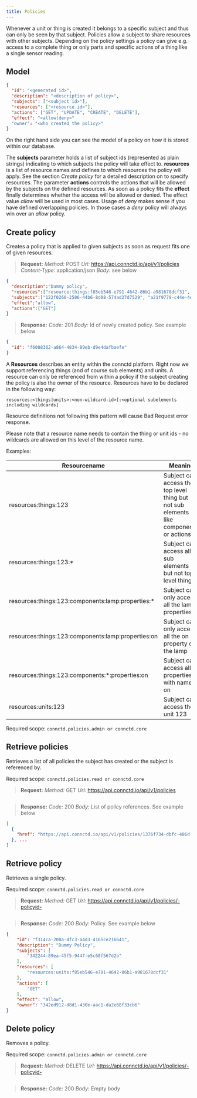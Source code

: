 ```yaml
---
title: Policies
---
```


Whenever a unit or thing is created it belongs to a specific subject and thus can only be seen by that subject. Policies allow a subject to share resources with other subjects. Depending on the policy settings a policy can give e.g. access to a complete thing or only parts and specific actions of a thing like a single sensor reading.

## Model

```json
{
  "id": "<generated id>",
  "description": "<description of policy>",
  "subjects": ["<subject id>"],
  "resources": ["<resource id>"],
  "actions": ["GET", "UPDATE", "CREATE", "DELETE"],
  "effect": "<allow|deny>"
  "owner": "<who created the policy>"
}

```

On the right hand side you can see the model of a policy on how it is stored within our database.

The **subjects** parameter holds a list of subject ids (represented as plain strings) indicating to which subjects the policy will take effect to. **resources** is a list of resource names and defines to which resources the policy will apply. See the section *Create policy* for a detailed description on to specify resources. The parameter **actions** controls the actions that will be allowed by the subjects on the defined resources. As soon as a policy fits the **effect** finally determines whether the access will be allowed or denied. The effect value *allow* will be used in most cases. Usage of *deny* makes sense if you have defined overlapping policies. In those cases a *deny* policy will always win over an *allow* policy.

## Create policy

Creates a policy that is applied to given subjects as soon as request fits one of given resources.

> **Request:** *Method:* POST *Url:* https://api.connctd.io/api/v1/policies *Content-Type:* application/json *Body:* see below

```json
{
  "description":"Dummy policy",
  "resources":["resource:things:f85eb546-e791-4642-86b1-a981678dcf31", "resource:things:f85eb546-e791-4642-86b1-a981678dcf31:*"],
  "subjects":["122f0260-2506-44b6-8d08-574ad27d7529", "a21f9779-c44e-4e70-9f3c-16e31a93094b"],
  "effect":"allow",
  "actions":["GET"]
}
```

> **Response:** *Code:* 201 *Body:* Id of newly created policy. See example below

```json
{
  "id": "f6088362-a864-4834-89eb-d9e4dafbaefe"
}
```

A **Resources** describes an entity within the connctd platform. Right now we support referencing things (and of course sub elements) and units. A resource can only be referenced from within a policy if the subject creating the policy is also the owner of the resource. Resources have to be declared in the following way:

`resources:<things|units>:<non-wildcard-id>[:<optional subelements including wildcards]`

Resource definitions not following this pattern will cause Bad Request error response.

Please note that a resource name needs to contain the thing or unit ids - no wildcards are allowed on this level of the resource name.

Examples:

Resourcename | Meaning
---------- | -------
resources:things:123 | Subject can access the top level thing but not sub elements like components or actions
resources:things:123:* | Subject can access all sub elements but not top level thing
resources:things:123:components:lamp:properties:* | Subject can only access all the lamp properties
resources:things:123:components:lamp:properties:on | Subject can only access all the on property of the lamp
resources:things:123:components:*:properties:on | Subject can access all properties with name on
resources:units:123 | Subject can access the unit 123

Required scope: `connctd.policies.admin or connctd.core`

## Retrieve policies

Retrieves a list of all policies the subject has created or the subject is referenced by.

Required scope: `connctd.policies.read or connctd.core`

> **Request:** *Method:* GET *Url:* https://api.connctd.io/api/v1/policies

```json
```

> **Response:** *Code:* 200 *Body:* List of policy references. See example below

```json
[
  {
    "href": "https://api.connctd.io/api/v1/policies/1376f734-dbfc-486d-b264-f62d3ff88579"
  }, ...
]
```

## Retrieve policy

Retrieves a single policy.

Required scope: `connctd.policies.read or connctd.core`

> **Request:** *Method:* GET *Url:* https://api.connctd.io/api/v1/policies/-policyid-

```json
```

> **Response:** *Code:* 200 *Body:* Policy. See example below

```json
{
    "id": "f314ca-208a-4fc3-a4d3-4165ce216641",
    "description": "Dummy Policy",
    "subjects": [
        "342244-89ea-45f5-9447-e5c68f567d2b"
    ],
    "resources": [
        "resources:units:f85eb546-e791-4642-86b1-a981678dcf31"
    ],
    "actions": [
        "GET"
    ],
    "effect": "allow",
    "owner": "342ed912-d8d1-430e-aac1-da2e68f33cb6"
}
```

## Delete policy

Removes a policy.

Required scope: `connctd.policies.admin or connctd.core`

> **Request:** *Method:* DELETE *Url:* https://api.connctd.io/api/v1/policies/-policyid-

```json
```

> **Response:** *Code:* 200 *Body:* Empty body
